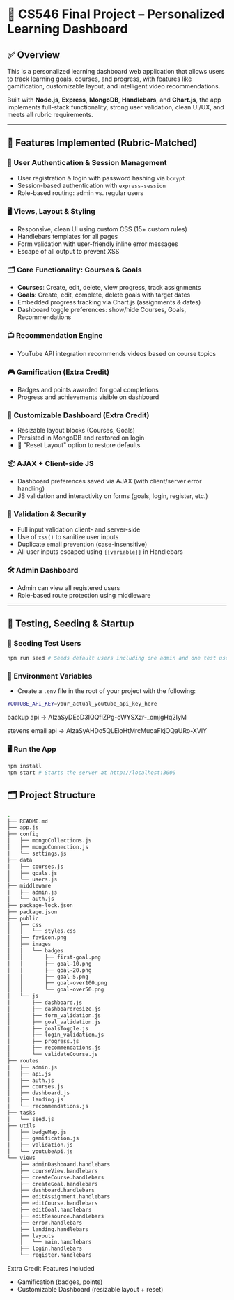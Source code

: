 # 📘 CS546 Final Project – Personalized Learning Dashboard

## ✅ Overview

This is a personalized learning dashboard web application that allows users to track learning goals, courses, and progress, with features like gamification, customizable layout, and intelligent video recommendations.

Built with **Node.js**, **Express**, **MongoDB**, **Handlebars**, and **Chart.js**, the app implements full-stack functionality, strong user validation, clean UI/UX, and meets all rubric requirements.

---

## 🚀 Features Implemented (Rubric-Matched)

### 🔐 User Authentication & Session Management

- User registration & login with password hashing via `bcrypt`
- Session-based authentication with `express-session`
- Role-based routing: admin vs. regular users

### 🖥️ Views, Layout & Styling

- Responsive, clean UI using custom CSS (15+ custom rules)
- Handlebars templates for all pages
- Form validation with user-friendly inline error messages
- Escape of all output to prevent XSS

### 🗂️ Core Functionality: Courses & Goals

- **Courses**: Create, edit, delete, view progress, track assignments
- **Goals**: Create, edit, complete, delete goals with target dates
- Embedded progress tracking via Chart.js (assignments & dates)
- Dashboard toggle preferences: show/hide Courses, Goals, Recommendations

### 📺 Recommendation Engine

- YouTube API integration recommends videos based on course topics

### 🎮 Gamification (Extra Credit)

- Badges and points awarded for goal completions
- Progress and achievements visible on dashboard

### 🧩 Customizable Dashboard (Extra Credit)

- Resizable layout blocks (Courses, Goals)
- Persisted in MongoDB and restored on login
- 🔄 "Reset Layout" option to restore defaults

### 📦 AJAX + Client-side JS

- Dashboard preferences saved via AJAX (with client/server error handling)
- JS validation and interactivity on forms (goals, login, register, etc.)

### 🧪 Validation & Security

- Full input validation client- and server-side
- Use of `xss()` to sanitize user inputs
- Duplicate email prevention (case-insensitive)
- All user inputs escaped using `{{variable}}` in Handlebars

### 🛠️ Admin Dashboard

- Admin can view all registered users
- Role-based route protection using middleware

---

## 🧪 Testing, Seeding & Startup

### 🧬 Seeding Test Users

```bash
npm run seed # Seeds default users including one admin and one test user
```

### 🔐 Environment Variables

- Create a `.env` file in the root of your project with the following:

```bash
YOUTUBE_API_KEY=your_actual_youtube_api_key_here
```

backup api -> AIzaSyDEoD3IQQfIZPg-oWYSXzr-_omjgHq2IyM

stevens email api -> AIzaSyAHDo5QLEioHtMrcMuoaFkjOQaURo-XVIY

### 🖥️  Run the App

```bash
npm install
npm start # Starts the server at http://localhost:3000
```

## 🗂️ Project Structure

```bash
.
├── README.md
├── app.js
├── config
│   ├── mongoCollections.js
│   ├── mongoConnection.js
│   └── settings.js
├── data
│   ├── courses.js
│   ├── goals.js
│   └── users.js
├── middleware
│   ├── admin.js
│   └── auth.js
├── package-lock.json
├── package.json
├── public
│   ├── css
│   │   └── styles.css
│   ├── favicon.png
│   ├── images
│   │   └── badges
│   │       ├── first-goal.png
│   │       ├── goal-10.png
│   │       ├── goal-20.png
│   │       ├── goal-5.png
│   │       ├── goal-over100.png
│   │       └── goal-over50.png
│   └── js
│       ├── dashboard.js
│       ├── dashboardresize.js
│       ├── form_validation.js
│       ├── goal_validation.js
│       ├── goalsToggle.js
│       ├── login_validation.js
│       ├── progress.js
│       ├── recommendations.js
│       └── validateCourse.js
├── routes
│   ├── admin.js
│   ├── api.js
│   ├── auth.js
│   ├── courses.js
│   ├── dashboard.js
│   ├── landing.js
│   └── recommendations.js
├── tasks
│   └── seed.js
├── utils
│   ├── badgeMap.js
│   ├── gamification.js
│   ├── validation.js
│   └── youtubeApi.js
└── views
    ├── adminDashboard.handlebars
    ├── courseView.handlebars
    ├── createCourse.handlebars
    ├── createGoal.handlebars
    ├── dashboard.handlebars
    ├── editAssignment.handlebars
    ├── editCourse.handlebars
    ├── editGoal.handlebars
    ├── editResource.handlebars
    ├── error.handlebars
    ├── landing.handlebars
    ├── layouts
    │   └── main.handlebars
    ├── login.handlebars
    └── register.handlebars
```

Extra Credit Features Included

- Gamification (badges, points)
- Customizable Dashboard (resizable layout + reset)
